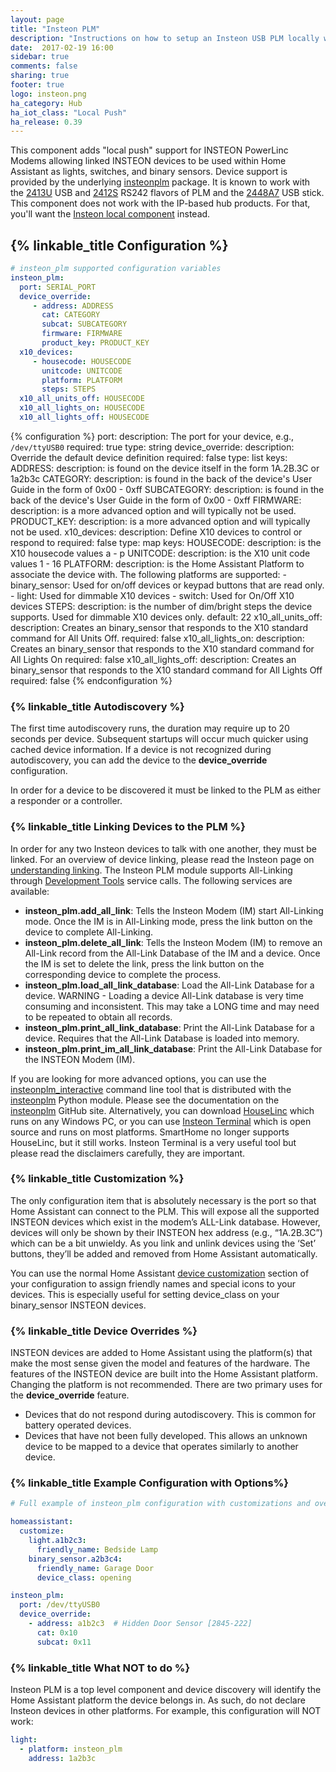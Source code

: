 ```yaml
---
layout: page
title: "Insteon PLM"
description: "Instructions on how to setup an Insteon USB PLM locally within Home Assistant."
date:  2017-02-19 16:00
sidebar: true
comments: false
sharing: true
footer: true
logo: insteon.png
ha_category: Hub
ha_iot_class: "Local Push"
ha_release: 0.39
---
```


This component adds "local push" support for INSTEON PowerLinc Modems allowing linked INSTEON devices to be used within Home Assistant as lights, switches, and binary sensors. Device support is provided by the underlying [insteonplm] package.  It is known to work with the [2413U] USB and [2412S] RS242 flavors of PLM and the [2448A7] USB stick. This component does not work with the IP-based hub products. For that, you'll want the [Insteon local component](/components/insteon_local/) instead.

[insteonplm]: https://github.com/nugget/python-insteonplm
[2413U]: https://www.insteon.com/powerlinc-modem-usb
[2412S]: https://www.insteon.com/powerlinc-modem-serial
[2448A7]: https://www.smarthome.com/insteon-2448a7-portable-usb-adapter.html

## {% linkable_title Configuration %}

```yaml
# insteon_plm supported configuration variables
insteon_plm:
  port: SERIAL_PORT
  device_override:
     - address: ADDRESS
       cat: CATEGORY
       subcat: SUBCATEGORY
       firmware: FIRMWARE
       product_key: PRODUCT_KEY
  x10_devices:
     - housecode: HOUSECODE
       unitcode: UNITCODE
       platform: PLATFORM
       steps: STEPS
  x10_all_units_off: HOUSECODE
  x10_all_lights_on: HOUSECODE
  x10_all_lights_off: HOUSECODE
```

{% configuration %}
port:
  description: The port for your device, e.g., `/dev/ttyUSB0`
  required: true
  type: string
device_override:
  description: Override the default device definition
  required: false
  type: list
  keys:
    ADDRESS:
      description: is found on the device itself in the form 1A.2B.3C or 1a2b3c
    CATEGORY:
      description: is found in the back of the device's User Guide in the form of 0x00 - 0xff
    SUBCATEGORY:
      description: is found in the back of the device's User Guide in the form of 0x00 - 0xff
    FIRMWARE:
      description: is a more advanced option and will typically not be used.
    PRODUCT_KEY:
      description: is a more advanced option and will typically not be used.
x10_devices:
  description: Define X10 devices to control or respond to
  required: false
  type: map
  keys:
    HOUSECODE:
      description: is the X10 housecode values a - p
    UNITCODE:
      description: is the X10 unit code values 1 - 16
    PLATFORM:
      description: is the Home Assistant Platform to associate the device with. The following platforms are supported:
                   - binary_sensor: Used for on/off devices or keypad buttons that are read only.
                   - light: Used for dimmable X10 devices
                   - switch: Used for On/Off X10 devices
    STEPS:
      description: is the number of dim/bright steps the device supports. Used for dimmable X10 devices only.
      default: 22
x10_all_units_off:
  description: Creates an binary_sensor that responds to the X10 standard command for All Units Off.
  required: false
x10_all_lights_on:
  description: Creates an binary_sensor that responds to the X10 standard command for All Lights On
  required: false
x10_all_lights_off:
  description: Creates an binary_sensor that responds to the X10 standard command for All Lights Off
  required: false
{% endconfiguration %}

### {% linkable_title Autodiscovery %}

The first time autodiscovery runs, the duration may require up to 20 seconds per device. Subsequent startups will occur much quicker using cached device information. If a device is not recognized during autodiscovery, you can add the device to the **device_override** configuration.

In order for a device to be discovered it must be linked to the PLM as either a responder or a controller. 

### {% linkable_title Linking Devices to the PLM %}

In order for any two Insteon devices to talk with one another, they must be linked. For an overview of device linking, please read the Insteon page on [understanding linking]. The Insteon PLM module supports All-Linking through [Development Tools] service calls. The following services are available:

- **insteon_plm.add_all_link**: Tells the Insteon Modem (IM) start All-Linking mode. Once the IM is in All-Linking mode, press the link button on the device to complete All-Linking.
- **insteon_plm.delete_all_link**: Tells the Insteon Modem (IM) to remove an All-Link record from the All-Link Database of the IM and a device. Once the IM is set to delete the link, press the link button on the corresponding device to complete the process.
- **insteon_plm.load_all_link_database**: Load the All-Link Database for a device. WARNING - Loading a device All-Link database is very time consuming and inconsistent. This may take a LONG time and may need to be repeated to obtain all records.
- **insteon_plm.print_all_link_database**: Print the All-Link Database for a device. Requires that the All-Link Database is loaded into memory.
- **insteon_plm.print_im_all_link_database**: Print the All-Link Database for the INSTEON Modem (IM).

If you are looking for more advanced options, you can use the [insteonplm_interactive] command line tool that is distributed with the 
[insteonplm] Python module. Please see the documentation on the [insteonplm] GitHub site. Alternatively, you can download [HouseLinc] which runs on any Windows PC, or you can use [Insteon Terminal] which is open source and runs on most platforms. SmartHome no longer supports HouseLinc, but it still works. Insteon Terminal is a very useful tool but please read the disclaimers carefully, they are important.

[understanding linking]: http://www.insteon.com/support-knowledgebase/2015/1/28/understanding-linking
[Development Tools]: https://www.home-assistant.io/docs/tools/dev-tools/
[HouseLinc]: https://www.smarthome.com/houselinc.html
[Insteon Terminal]: https://github.com/pfrommerd/insteon-terminal
[insteonplm_interactive]: https://github.com/nugget/python-insteonplm#command-line-interface

### {% linkable_title Customization %} 

The only configuration item that is absolutely necessary is the port so that Home Assistant can connect to the PLM. This will expose all the supported INSTEON devices which exist in the modem’s ALL-Link database. However, devices will only be shown by their INSTEON hex address (e.g., “1A.2B.3C”) which can be a bit unwieldy. As you link and unlink devices using the ‘Set’ buttons, they’ll be added and removed from Home Assistant automatically.

You can use the normal Home Assistant [device customization](/getting-started/customizing-devices/) section of your configuration to assign friendly names and special icons to your devices. This is especially useful for setting device_class on your binary_sensor INSTEON devices.

### {% linkable_title Device Overrides %} 

INSTEON devices are added to Home Assistant using the platform(s) that make the most sense given the model and features of the hardware. The features of the INSTEON device are built into the Home Assistant platform. Changing the platform is not recommended. There are two primary uses for the **device_override** feature.
- Devices that do not respond during autodiscovery. This is common for battery operated devices.
- Devices that have not been fully developed. This allows an unknown device to be mapped to a device that operates similarly to another device.

### {% linkable_title Example Configuration with Options%} 

```yaml
# Full example of insteon_plm configuration with customizations and overrides

homeassistant:
  customize:
    light.a1b2c3:
      friendly_name: Bedside Lamp
    binary_sensor.a2b3c4:
      friendly_name: Garage Door
      device_class: opening

insteon_plm:
  port: /dev/ttyUSB0
  device_override:
    - address: a1b2c3  # Hidden Door Sensor [2845-222]
      cat: 0x10
      subcat: 0x11     
```

### {% linkable_title What NOT to do %}

Insteon PLM is a top level component and device discovery will identify the Home Assistant platform the device belongs in. As such, do not declare Insteon devices in other platforms. For example, this configuration will NOT work:

```yaml
light:
  - platform: insteon_plm
    address: 1a2b3c
```
